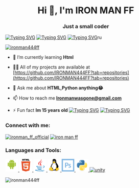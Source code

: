 <h1 align="center">Hi 👋, I'm IRON MAN FF</h1>
<h3 align="center">Just a small coder</h3>
<a href="https://git.io/typing-svg"><img src="https://readme-typing-svg.demolab.com?font=Anonymous+Pro&weight=900&size=35&duration=4000&pause=950&color=FF0000&center=true&lines=IRON+MAN+FF" alt="Typing SVG" /></a>
<a href="https://git.io/typing-svg"><img src="https://readme-typing-svg.demolab.com?font=Heebo&weight=900&size=35&duration=3000&pause=1050&color=87FF21&center=true&lines=CODER" alt="Typing SVG" /></a>
<a href="https://git.io/typing-svg"><img src="https://readme-typing-svg.demolab.com?font=Fira+Code&weight=900&size=35&duration=3000&pause=1050&color=FF0000&center=true&lines=HTML;PYTHON;TURTLE+GRAPICS;ETC" alt="Typing SVG" /></a>ru

<p align="left"> <a href="https://github.com/ryo-ma/github-profile-trophy"><img src="https://github-profile-trophy.vercel.app/?username=ironman444ff" alt="ironman444ff" /></a> </p>

- 🌱 I’m currently learning **Html**

- 👨‍💻 All of my projects are available at [https://github.com/IRONMAN444FF?tab=repositories](https://github.com/IRONMAN444FF?tab=repositories)

- 💬 Ask me about **HTML,Python anything😂**

- 📫 How to reach me **Ironmanwasgone@gmail.com**

- ⚡ Fun fact **Im 15 years old**
<a href="https://git.io/typing-svg"><img src="https://readme-typing-svg.demolab.com?font=Serif&weight=900&size=35&duration=2000&pause=800&color=FFF744&lines=ABOUT+ME+%3A-(" alt="Typing SVG" /></a>
<a href="https://git.io/typing-svg"><img src="https://readme-typing-svg.demolab.com?font=Raleway&weight=900&size=15&duration=2000&pause=300&color=FF0000&center=true&lines=EVERY+DAY+WHEN+I+WAKE+UP+IM+IN+FUKING+PAIN+AGAIN" alt="Typing SVG" /></a>

<h3 align="left">Connect with me:</h3>
<p align="left">
<a href="https://instagram.com/ironman_ff_official" target="blank"><img align="center" src="https://raw.githubusercontent.com/rahuldkjain/github-profile-readme-generator/master/src/images/icons/Social/instagram.svg" alt="ironman_ff_official" height="30" width="40" /></a>
<a href="https://www.youtube.com/c/iron man ff" target="blank"><img align="center" src="https://raw.githubusercontent.com/rahuldkjain/github-profile-readme-generator/master/src/images/icons/Social/youtube.svg" alt="iron man ff" height="30" width="40" /></a>
</p>

<h3 align="left">Languages and Tools:</h3>
<p align="left"> <a href="https://developer.android.com" target="_blank" rel="noreferrer"> <img src="https://raw.githubusercontent.com/devicons/devicon/master/icons/android/android-original-wordmark.svg" alt="android" width="40" height="40"/> </a> <a href="https://www.w3.org/html/" target="_blank" rel="noreferrer"> <img src="https://raw.githubusercontent.com/devicons/devicon/master/icons/html5/html5-original-wordmark.svg" alt="html5" width="40" height="40"/> </a> <a href="https://www.java.com" target="_blank" rel="noreferrer"> <img src="https://raw.githubusercontent.com/devicons/devicon/master/icons/java/java-original.svg" alt="java" width="40" height="40"/> </a> <a href="https://www.linux.org/" target="_blank" rel="noreferrer"> <img src="https://raw.githubusercontent.com/devicons/devicon/master/icons/linux/linux-original.svg" alt="linux" width="40" height="40"/> </a> <a href="https://www.photoshop.com/en" target="_blank" rel="noreferrer"> <img src="https://raw.githubusercontent.com/devicons/devicon/master/icons/photoshop/photoshop-line.svg" alt="photoshop" width="40" height="40"/> </a> <a href="https://www.python.org" target="_blank" rel="noreferrer"> <img src="https://raw.githubusercontent.com/devicons/devicon/master/icons/python/python-original.svg" alt="python" width="40" height="40"/> </a> <a href="https://unity.com/" target="_blank" rel="noreferrer"> <img src="https://www.vectorlogo.zone/logos/unity3d/unity3d-icon.svg" alt="unity" width="40" height="40"/> </a> </p>

<p><img align="center" src="https://github-readme-stats.vercel.app/api/top-langs?username=ironman444ff&show_icons=true&theme=dark&title_color=ff0000&text_color=00ff00&hide_border=true&locale=en&layout=compact" alt="ironman444ff" /></p>
